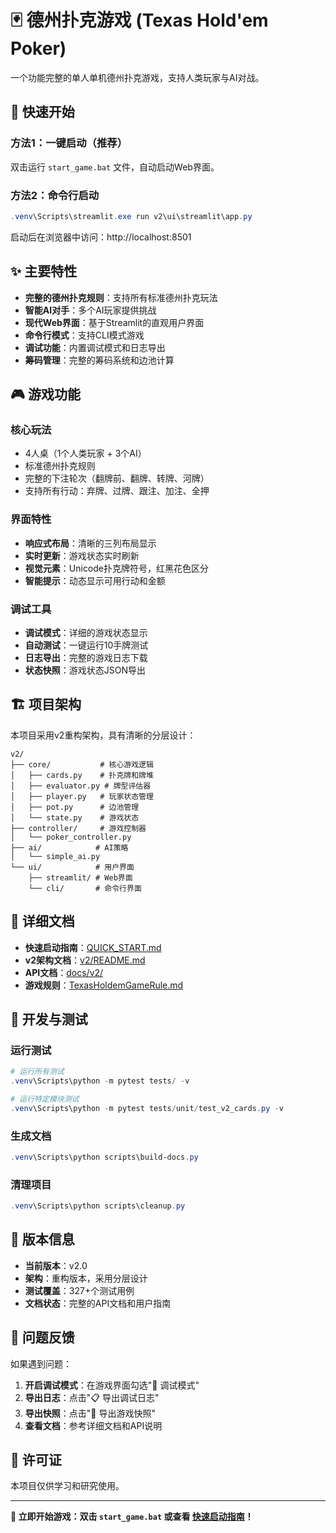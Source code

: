 # 🃏 德州扑克游戏 (Texas Hold'em Poker)

一个功能完整的单人单机德州扑克游戏，支持人类玩家与AI对战。

## 🚀 快速开始

### 方法1：一键启动（推荐）
双击运行 `start_game.bat` 文件，自动启动Web界面。

### 方法2：命令行启动
```powershell
.venv\Scripts\streamlit.exe run v2\ui\streamlit\app.py
```

启动后在浏览器中访问：http://localhost:8501

## ✨ 主要特性

- **完整的德州扑克规则**：支持所有标准德州扑克玩法
- **智能AI对手**：多个AI玩家提供挑战
- **现代Web界面**：基于Streamlit的直观用户界面
- **命令行模式**：支持CLI模式游戏
- **调试功能**：内置调试模式和日志导出
- **筹码管理**：完整的筹码系统和边池计算

## 🎮 游戏功能

### 核心玩法
- 4人桌（1个人类玩家 + 3个AI）
- 标准德州扑克规则
- 完整的下注轮次（翻牌前、翻牌、转牌、河牌）
- 支持所有行动：弃牌、过牌、跟注、加注、全押

### 界面特性
- **响应式布局**：清晰的三列布局显示
- **实时更新**：游戏状态实时刷新
- **视觉元素**：Unicode扑克牌符号，红黑花色区分
- **智能提示**：动态显示可用行动和金额

### 调试工具
- **调试模式**：详细的游戏状态显示
- **自动测试**：一键运行10手牌测试
- **日志导出**：完整的游戏日志下载
- **状态快照**：游戏状态JSON导出

## 🏗️ 项目架构

本项目采用v2重构架构，具有清晰的分层设计：

```
v2/
├── core/           # 核心游戏逻辑
│   ├── cards.py    # 扑克牌和牌堆
│   ├── evaluator.py # 牌型评估器
│   ├── player.py   # 玩家状态管理
│   ├── pot.py      # 边池管理
│   └── state.py    # 游戏状态
├── controller/     # 游戏控制器
│   └── poker_controller.py
├── ai/            # AI策略
│   └── simple_ai.py
└── ui/            # 用户界面
    ├── streamlit/ # Web界面
    └── cli/       # 命令行界面
```

## 📖 详细文档

- **快速启动指南**：[QUICK_START.md](QUICK_START.md)
- **v2架构文档**：[v2/README.md](v2/README.md)
- **API文档**：[docs/v2/](docs/v2/)
- **游戏规则**：[TexasHoldemGameRule.md](TexasHoldemGameRule.md)

## 🧪 开发与测试

### 运行测试
```powershell
# 运行所有测试
.venv\Scripts\python -m pytest tests/ -v

# 运行特定模块测试
.venv\Scripts\python -m pytest tests/unit/test_v2_cards.py -v
```

### 生成文档
```powershell
.venv\Scripts\python scripts\build-docs.py
```

### 清理项目
```powershell
.venv\Scripts\python scripts\cleanup.py
```

## 🎯 版本信息

- **当前版本**：v2.0
- **架构**：重构版本，采用分层设计
- **测试覆盖**：327+个测试用例
- **文档状态**：完整的API文档和用户指南

## 🐛 问题反馈

如果遇到问题：

1. **开启调试模式**：在游戏界面勾选"🐛 调试模式"
2. **导出日志**：点击"📋 导出调试日志"
3. **导出快照**：点击"📸 导出游戏快照"
4. **查看文档**：参考详细文档和API说明

## 📄 许可证

本项目仅供学习和研究使用。

---

**🎉 立即开始游戏：双击 `start_game.bat` 或查看 [快速启动指南](QUICK_START.md)！** 